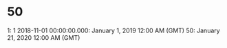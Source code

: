 # 50

1: 1
2018-11-01 00:00:00.000: January 1, 2019 12:00 AM (GMT)
50: January 21, 2020 12:00 AM (GMT)